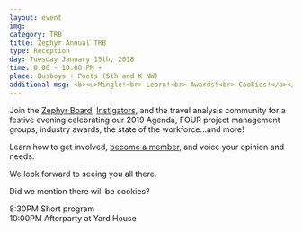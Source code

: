 ```yaml
---
layout: event
img: 
category: TRB
title: Zephyr Annual TRB
type: Reception
day: Tuesday January 15th, 2018
time: 8:00 - 10:00 PM +
place: Busboys + Poets (5th and K NW)
additional-msg: <b><u>Mingle!<br> Learn!<br> Awards!<br> Cookies!</b></u><br>
---
```


Join the [Zephyr Board](/leadership), [Instigators](/leadership), and the travel analysis community for a festive evening celebrating our 2019 Agenda, FOUR project management groups, industry awards, the state of the workforce...and more!

Learn how to get involved, [become a member](/membership), and voice your opinion and needs.

We look forward to seeing you all there.

Did we mention there will be cookies?

8:30PM  Short program  
10:00PM Afterparty at Yard House

